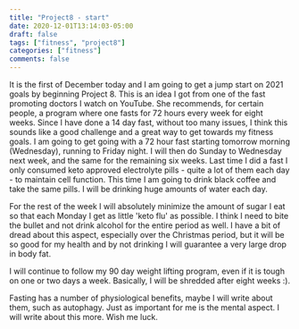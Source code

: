 ```yaml
---
title: "Project8 - start"
date: 2020-12-01T13:14:03-05:00
draft: false
tags: ["fitness", "project8"]
categories: ["fitness"]
comments: false
---
```

It is the first of December today and I am going to get a jump start on 2021 goals by beginning Project 8. This is an idea I got from one of the fast promoting doctors I watch on YouTube. She recommends, for certain people, a program where one fasts for 72 hours every week for eight weeks. Since I have done a 14 day fast, without too many issues, I think this sounds like a good challenge and a great way to get towards my fitness goals. I am going to get going with a 72 hour fast starting tomorrow morning (Wednesday), running to Friday night. I will then do Sunday to Wednesday next week, and the same for the remaining six weeks. Last time I did a fast I only consumed keto approved electrolyte pills - quite a lot of them each day - to maintain cell function. This time I am going to drink black coffee and take the same pills. I will be drinking huge amounts of water each day.

For the rest of the week I will absolutely minimize the amount of sugar I eat so that each Monday I get as little 'keto flu' as possible. I think I need to bite the bullet and not drink alcohol for the entire period as well. I have a bit of dread about this aspect, especially over the Christmas period, but it will be so good for my health and by not drinking I will guarantee a very large drop in body fat.

I will continue to follow my 90 day weight lifting program, even if it is tough on one or two days a week. Basically, I will be shredded after eight weeks :).

Fasting has a number of physiological benefits, maybe I will write about them, such as autophagy. Just as important for me is the mental aspect. I will write about this more. Wish me luck.
